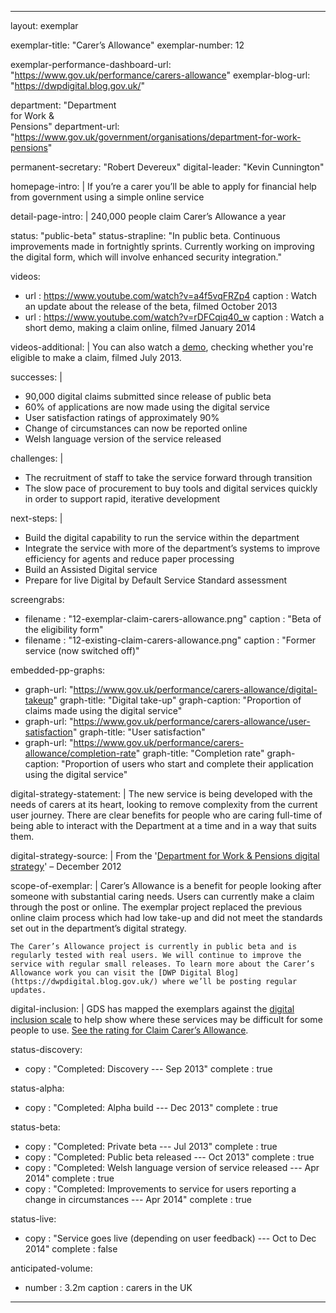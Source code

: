 ---

layout: exemplar

exemplar-title: "Carer’s Allowance"
exemplar-number: 12

exemplar-performance-dashboard-url: "https://www.gov.uk/performance/carers-allowance"
exemplar-blog-url: "https://dwpdigital.blog.gov.uk/"


department: "Department<br>for Work &<br>Pensions"
department-url: "https://www.gov.uk/government/organisations/department-for-work-pensions"

permanent-secretary: "Robert Devereux"
digital-leader: "Kevin Cunnington"


homepage-intro: |
    If you’re a carer you’ll be able to apply for financial help from government using a simple online service

detail-page-intro: |
    240,000 people claim Carer’s Allowance a year


status: "public-beta"
status-strapline: "In public beta. Continuous improvements made in fortnightly sprints. Currently working on improving the digital form, which will involve enhanced security integration."
  

videos:
  - url     : https://www.youtube.com/watch?v=a4f5vqFRZp4
    caption : Watch an update about the release of the beta, filmed October 2013
  - url     : https://www.youtube.com/watch?v=rDFCqiq40_w
    caption : Watch a short demo, making a claim online, filmed January 2014

videos-additional: |
  You can also watch a [demo](https://www.youtube.com/watch?v=kLAs4fkTZtk), checking whether you're eligible to make a claim, filmed July 2013.


successes: |
  - 90,000 digital claims submitted since release of public beta
  - 60% of applications are now made using the digital service
  - User satisfaction ratings of approximately 90%
  - Change of circumstances can now be reported online
  - Welsh language version of the service released

challenges: |
  - The recruitment of staff to take the service forward through transition
  - The slow pace of procurement to buy tools and digital services quickly in order to support rapid, iterative development
  
next-steps: |
  - Build the digital capability to run the service within the department  
  - Integrate the service with more of the department’s systems to improve efficiency for agents and reduce paper processing
  - Build an Assisted Digital service
  - Prepare for live Digital by Default Service Standard assessment


screengrabs:
  - filename    : "12-exemplar-claim-carers-allowance.png"
    caption     : "Beta of the eligibility form"
  - filename    : "12-existing-claim-carers-allowance.png"
    caption     : "Former service (now switched off)"


embedded-pp-graphs:
  - graph-url: "https://www.gov.uk/performance/carers-allowance/digital-takeup"
    graph-title: "Digital take-up"
    graph-caption: "Proportion of claims made using the digital service"
  - graph-url: "https://www.gov.uk/performance/carers-allowance/user-satisfaction"
    graph-title: "User satisfaction"
  - graph-url: "https://www.gov.uk/performance/carers-allowance/completion-rate"
    graph-title: "Completion rate"
    graph-caption: "Proportion of users who start and complete their application using the digital service"


digital-strategy-statement: |
    The new service is being developed with the needs of carers at its heart, looking to remove complexity from the current user journey. There are clear benefits for people who are caring full-time of being able to interact with the Department at a time and in a way that suits them.
    
digital-strategy-source: |
    From the '[Department for Work & Pensions digital strategy](https://www.gov.uk/government/publications/dwp-digital-strategy)' – December 2012
    

scope-of-exemplar: |
    Carer’s Allowance is a benefit for people looking after someone with substantial caring needs. Users can currently make a claim through the post or online. The exemplar project replaced the previous online claim process which had low take-up and did not meet the standards set out in the department’s digital strategy.

    The Carer’s Allowance project is currently in public beta and is regularly tested with real users. We will continue to improve the service with regular small releases. To learn more about the Carer’s Allowance work you can visit the [DWP Digital Blog](https://dwpdigital.blog.gov.uk/) where we’ll be posting regular updates.


digital-inclusion: |
  GDS has mapped the exemplars against the [digital inclusion scale](https://www.gov.uk/government/publications/government-digital-inclusion-strategy/government-digital-inclusion-strategy#measuring-digital-exclusion) to help show where these services may be difficult for some people to use. [See the rating for Claim Carer’s Allowance](https://www.gov.uk/government/publications/government-digital-inclusion-strategy/exemplar-services-and-identity-assurance-how-complex-they-are#claim-carers-allowance).


status-discovery:
  - copy      : "Completed: Discovery --- Sep 2013"
    complete  : true

status-alpha:
  - copy      : "Completed: Alpha build --- Dec 2013"
    complete  : true

status-beta:
  - copy      : "Completed: Private beta --- Jul 2013"
    complete  : true
  - copy      : "Completed: Public beta released --- Oct 2013"
    complete  : true
  - copy      : "Completed: Welsh language version of service released --- Apr 2014"
    complete  : true
  - copy      : "Completed: Improvements to service for users reporting a change in circumstances --- Apr 2014"
    complete  : true

status-live:
  - copy      : "Service goes live (depending on user feedback) --- Oct to Dec 2014"
    complete  : false


anticipated-volume:
  - number  : 3.2m
    caption : carers in the UK


---